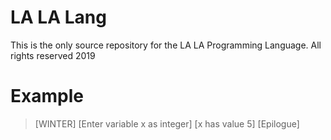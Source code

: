 # LA LA Lang
This is the only source repository for the LA LA Programming Language. All rights reserved 2019

# Example
> [WINTER]
> [Enter variable x as integer]
> [x has value 5]
> [Epilogue]